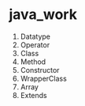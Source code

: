 # java_work

1. Datatype
2. Operator
3. Class
4. Method
5. Constructor
6. WrapperClass
7. Array
8. Extends
